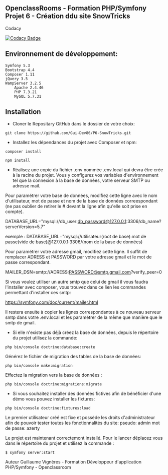 ## OpenclassRooms - Formation PHP/Symfony Projet 6 - Création ddu site SnowTricks

Codacy

[![Codacy Badge](https://app.codacy.com/project/badge/Grade/8805e9985eb346778e1eb4c8addbaa45)](https://www.codacy.com/gh/Gui-Dev86/P6-SnowTricks/dashboard?utm_source=github.com&amp;utm_medium=referral&amp;utm_content=Gui-Dev86/P6-SnowTricks&amp;utm_campaign=Badge_Grade)

## Environnement de développement:
    Symfony 5.3
    Bootstrap 4.4
    Composer 1.11
    jQuery 3.5
    WampServer 3.2.5
        Apache 2.4.46
        PHP 7.3.21
        MySQL 5.7.31

## Installation

- Cloner le Repositary GitHub dans le dossier de votre choix: 
```
git clone https://github.com/Gui-Dev86/P6-SnowTricks.git
```
- Installez les dépendances du projet avec Composer et npm:
```
composer install
```
```
npm install
```
- Réalisez une copie du fichier .env nommée .env.local qui devra être crée à la racine du projet. Vous y configurez vos variables d'environnement tel que la connexion à la base de données, votre serveur SMTP ou adresse mail.

Pour paramétrer votre base de données, modifiez cette ligne avec le nom d'utilisateur, mot de passe et nom de la base de données correespondant (ne pas oublier de retirer le # devant la ligne afin qu'elle soit prise en compte).

DATABASE_URL="mysql://db_user:db_password@127.0.0.1:3306/db_name?serverVersion=5.7"

exemple : DATABASE_URL="mysql://utilisateur(root de base):mot de passe(vide de base)@127.0.0.1:3306/(nom de la base de données)

Pour paramétrer votre adresse gmail, modifiez cette ligne. Il suffit de remplacer ADRESS et PASSWORD par votre adresse gmail et le mot de passe correspondant.

MAILER_DSN=smtp://ADRESS:PASSWORD@smtp.gmail.com?verify_peer=0

Si vous voulez utiliser un autre smtp que celui de gmail il vous faudra l'installer avec composer, vous trouvez dans ce lien les commandes permettant d'installer ces smtp:

https://symfony.com/doc/current/mailer.html

Il restera ensuite à copier les lignes correspondantes à ce nouveau serveur smtp dans votre .env.local et les paramétrer de la même que manière que le smtp de gmail.

- Si elle n'existe pas déjà créez la base de données, depuis le répertoire du projet utilisez la commande:
```
php bin/console doctrine:database:create
```
Générez le fichier de migration des tables de la base de données:
```
php bin/console make:migration
```
Effectez la migration vers la base de données :
```
php bin/console doctrine:migrations:migrate
```

- Si vous souhaitez installer des données fictives afin de bénéficier d'une démo vous pouvez installer les fixtures:
```
php bin/console doctrine:fixtures:load
```
Le premier utilisateur créé est fixe et possède les droits d'administrateur afin de pouvoir tester toutes les fonctionnalités du site:
pseudo: admin
mot de passe: azerty

Le projet est maintenant correctemont installé. Pour le lancer déplacez vous dans le répertoire du projet et utilisez la commande :
```
$ symfony server:start
```
Auteur Guillaume Vignères - Formation Développeur d'application PHP/Symfony - Openclassroom